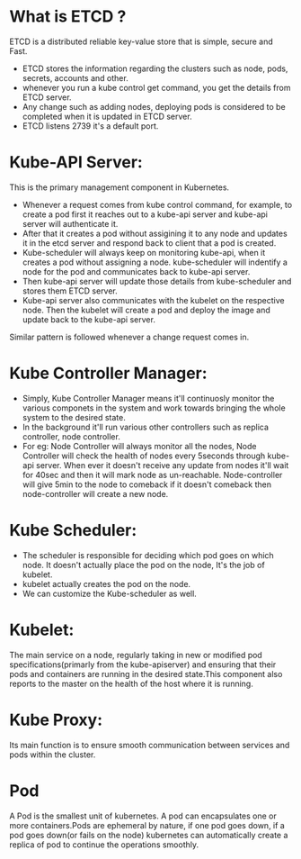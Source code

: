 # What is ETCD ?

ETCD is a distributed reliable key-value store that is simple, secure and Fast.

- ETCD stores the information regarding the clusters such as node, pods, secrets, accounts and other.
- whenever you run a kube control get command, you get the details from ETCD server.
- Any change such as adding nodes, deploying pods is considered to be completed when it is updated in ETCD server.
- ETCD listens 2739 it's a default port.

# Kube-API Server:

This is the primary management component in Kubernetes.

- Whenever a request comes from kube control command, for example, to create a pod first it reaches out to a kube-api server and kube-api server will authenticate it.
- After that it creates a pod without assigining it to any node and updates it in the etcd server and respond back to client that a pod is created.
- Kube-scheduler will always keep on monitoring kube-api, when it creates a pod without assigning a node. kube-scheduler will indentify a node for the pod and communicates back to kube-api server.
- Then kube-api server will update those details from kube-scheduler and stores them ETCD server.
- Kube-api server also communicates with the kubelet on the respective node. Then the kubelet will create a pod and deploy the image and update back to the kube-api server.

Similar pattern is followed whenever a change request comes in.

# Kube Controller Manager:

- Simply, Kube Controller Manager means it'll continuosly monitor the various componets in the system and work towards bringing the whole system to the desired state.
- In the background it'll run various other controllers such as replica controller, node controller.
- For eg: Node Controller will always monitor all the nodes, Node Controller will check the health of nodes every 5seconds through kube-api server. When ever it doesn't receive any update from nodes it'll wait for 40sec and then it will mark node as un-reachable. Node-controller will give 5min to the node to comeback if it doesn't comeback then node-controller will create a new node.

# Kube Scheduler:

- The scheduler is responsible for deciding which pod goes on which node. It doesn't actually place the pod on the node, It's the job of kubelet.
- kubelet actually creates the pod on the node.
- We can customize the Kube-scheduler as well.

# Kubelet:

The main service on a node, regularly taking in new or modified pod specifications(primarly from the kube-apiserver) and ensuring that their pods and containers are running in the desired state.This component also reports to the master on the health of the host where it is running.

# Kube Proxy:

Its main function is to ensure smooth communication between services and pods within the cluster.

# Pod

A Pod is the smallest unit of kubernetes. A pod can encapsulates one or more containers.Pods are ephemeral by nature, if one pod goes down, if a pod goes down(or fails on the node) kubernetes can automatically create a replica of pod to continue the operations smoothly.
